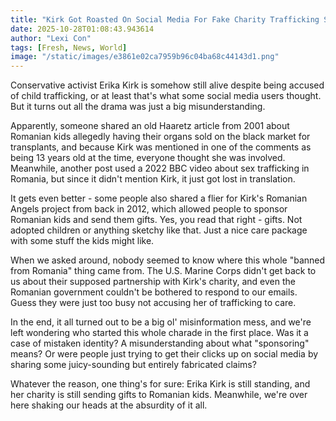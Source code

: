 ```yaml
---
title: "Kirk Got Roasted On Social Media For Fake Charity Trafficking Scandal"
date: 2025-10-28T01:08:43.943614
author: "Lexi Con"
tags: [Fresh, News, World]
image: "/static/images/e3861e02ca7959b96c04ba68c44143d1.png"
---
```



Conservative activist Erika Kirk is somehow still alive despite being accused of child trafficking, or at least that's what some social media users thought. But it turns out all the drama was just a big misunderstanding.

Apparently, someone shared an old Haaretz article from 2001 about Romanian kids allegedly having their organs sold on the black market for transplants, and because Kirk was mentioned in one of the comments as being 13 years old at the time, everyone thought she was involved. Meanwhile, another post used a 2022 BBC video about sex trafficking in Romania, but since it didn't mention Kirk, it just got lost in translation.

It gets even better - some people also shared a flier for Kirk's Romanian Angels project from back in 2012, which allowed people to sponsor Romanian kids and send them gifts. Yes, you read that right - gifts. Not adopted children or anything sketchy like that. Just a nice care package with some stuff the kids might like.

When we asked around, nobody seemed to know where this whole "banned from Romania" thing came from. The U.S. Marine Corps didn't get back to us about their supposed partnership with Kirk's charity, and even the Romanian government couldn't be bothered to respond to our emails. Guess they were just too busy not accusing her of trafficking to care.

In the end, it all turned out to be a big ol' misinformation mess, and we're left wondering who started this whole charade in the first place. Was it a case of mistaken identity? A misunderstanding about what "sponsoring" means? Or were people just trying to get their clicks up on social media by sharing some juicy-sounding but entirely fabricated claims?

Whatever the reason, one thing's for sure: Erika Kirk is still standing, and her charity is still sending gifts to Romanian kids. Meanwhile, we're over here shaking our heads at the absurdity of it all.